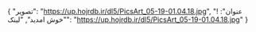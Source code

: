 {
  "تصویر": "https://up.hojrdb.ir/dl5/PicsArt_05-19-01.04.18.jpg",
  "! عنوان": "خوش امدید",
  "لینک": "https://up.hojrdb.ir/dl5/PicsArt_05-19-01.04.18.jpg"
}

